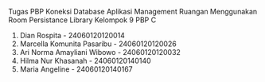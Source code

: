 Tugas PBP Koneksi Database 
Aplikasi Management Ruangan Menggunakan Room Persistance Library
Kelompok 9 PBP C
1. Dian Rospita - 24060120120014
2. Marcella Komunita Pasaribu - 24060120120026
3. Ari Norma Amayliani Wibowo - 24060120120032
4. Hilma Nur Khasanah - 24060120140140
5. Maria Angeline - 24060120140167